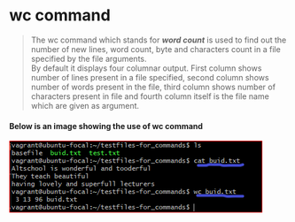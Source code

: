 # wc command
> The wc command which stands for ***word count*** is used to find out the number of new lines, word count, byte and characters count in a file specified by the file arguments. <br>By default it displays four columnar output.
First column shows number of lines present in a file specified, second column shows number of words present in the file, third column shows number of characters present in file and fourth column itself is the file name which are given as argument.
#### Below is an image showing the use of wc command
![image showing the output of wc command](/Linux-Commands/image/wcsnip.png "Images showing the output of wc command")
